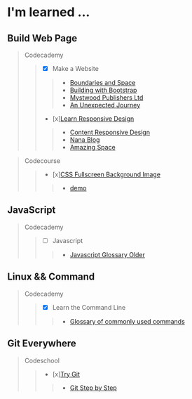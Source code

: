 # I'm learned ...

## Build Web Page

> Codecademy
>> - [x] Make a Website 
>>> - [Boundaries and Space](https://codepen.io/artdvp/full/qqJYgv/)
>>> - [Building with Bootstrap](https://codepen.io/artdvp/pen/PbxYRj)
>>> - [Mystwood Publishers Ltd](https://codepen.io/artdvp/full/prrLBj/)
>>> - [An Unexpected Journey  ](https://codepen.io/artdvp/pen/PKMezM)
>> - [x][Learn Responsive Design](https://www.codecademy.com/learn/learn-responsive-design)
>>> - [Content Responsive Design](https://gist.github.com/artdvp/1b5e50f7454ea04a0557a9b401835c4d)
>>> - [Nana Blog](https://run.plnkr.co/preview/cjbkkq2pd00053a5yv1elscns/)
>>> - [Amazing Space](https://run.plnkr.co/preview/cjbkmawqh00043a5yw7xg9mc8/) 

> Codecourse
>> - [x][CSS Fullscreen Background Image](https://www.codecourse.com/lessons/css-fullscreen-background-image/86)
>>> - [demo](https://codepen.io/artdvp/pen/eBExPO)

## JavaScript

> Codecademy
>> - [ ] Javascript
>>> - [Javascript Glossary Older](https://z3r0stack.github.io/static/javascript/JavascriptGlossary.html) 

## Linux && Command

> Codecademy
>> - [x] Learn the Command Line
>>> - [Glossary of commonly used commands](https://z3r0stack.github.io/static/shell/List_Of_Command_Line_Commands.html)

## Git Everywhere

> Codeschool
>> - [x][Try Git](https://www.codeschool.com/courses/try-git)
>>> - [Git Step by Step](https://z3r0stack.github.io/static/Git/Git-step-by-step.html)